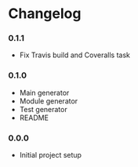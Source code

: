 # Changelog

### 0.1.1
  - Fix Travis build and Coveralls task

### 0.1.0
  - Main generator
  - Module generator
  - Test generator
  - README

### 0.0.0
  - Initial project setup
